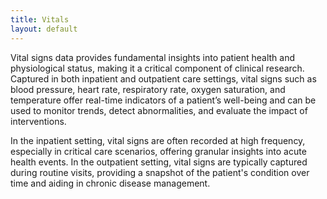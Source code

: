 ```yaml
---
title: Vitals
layout: default
---
```


Vital signs data provides fundamental insights into patient health and physiological status, making it a critical component of clinical research. Captured in both inpatient and outpatient care settings, vital signs such as blood pressure, heart rate, respiratory rate, oxygen saturation, and temperature offer real-time indicators of a patient’s well-being and can be used to monitor trends, detect abnormalities, and evaluate the impact of interventions.

In the inpatient setting, vital signs are often recorded at high frequency, especially in critical care scenarios, offering granular insights into acute health events. In the outpatient setting, vital signs are typically captured during routine visits, providing a snapshot of the patient's condition over time and aiding in chronic disease management.

<!--
## CDW-R Curated Data Fields & Definitions

### Initial, Min, Max
Available for inpatient admissions. 

### Ever above or below

### Most recent

## Data Output: Inpatient Vitals
If requesting labs for inpatient admissions or ED encounters, note that an encounter id will be available in addition to patient id; this must be used to ensure the labs are associated with the appropriate encounters and its data. 

## Data Output: Outpatient Vitals

## All vitals during study period
-->
